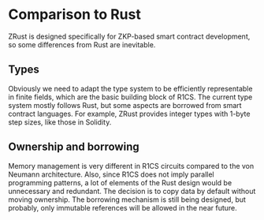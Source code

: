 # Comparison to Rust

ZRust is designed specifically for ZKP-based smart contract development, so some
differences from Rust are inevitable.

## Types

Obviously we need to adapt the type system to be efficiently representable in
finite fields, which are the basic building block of R1CS. The current type
system mostly follows Rust, but some aspects are borrowed from smart contract
languages. For example, ZRust provides integer types with 1-byte step sizes,
like those in Solidity.

## Ownership and borrowing

Memory management is very different in R1CS circuits compared to the von Neumann
architecture. Also, since R1CS does not imply parallel programming patterns,
a lot of elements of the Rust design would be unnecessary and redundant.
The decision is to copy data by default without moving ownership. The borrowing
mechanism is still being designed, but probably, only immutable references will
be allowed in the near future.
